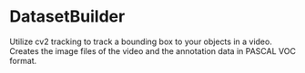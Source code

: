 # DatasetBuilder
Utilize cv2 tracking to track a bounding box to your objects in a video. Creates the image files of the video and the annotation data in PASCAL VOC format.
